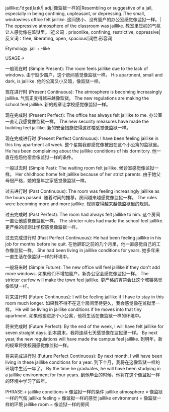 jaillike:/ˈdʒeɪlˌlaɪk/| adj.|像监狱一样的|Resembling or suggestive of a jail, especially in being confining, unpleasant, or depressing.|The small, windowless office felt jaillike.  这间狭小、没有窗户的办公室感觉像监狱一样。| The oppressive atmosphere of the classroom was jaillike.  教室里压抑的气氛让人感觉像在监狱里。|近义词：prisonlike, confining, restrictive, oppressive|反义词：free, liberating, open, spacious|词性:形容词


Etymology:
jail +‎ -like

USAGE->

一般现在时 (Simple Present):
The room feels jaillike due to the lack of windows. 由于缺少窗户，这个房间感觉像监狱一样。
His apartment, small and dark, is jaillike. 他的公寓又小又暗，像监狱一样。


现在进行时 (Present Continuous):
The atmosphere is becoming increasingly jaillike. 气氛正变得越来越像监狱。
The new regulations are making the school feel jaillike. 新的规章让学校感觉像监狱一样。


现在完成时 (Present Perfect):
The office has always felt jaillike to me.  办公室一直让我感觉像监狱一样。
The new security measures have made the building feel jaillike. 新的安全措施使得这栋楼感觉像监狱一样。


现在完成进行时 (Present Perfect Continuous):
I have been feeling jaillike in this tiny apartment all week.  整个星期我都感觉像被困在这个小公寓的监狱里。
He has been complaining about the jaillike conditions of his dormitory. 他一直在抱怨他宿舍像监狱一样的条件。


一般过去时 (Simple Past):
The waiting room felt jaillike. 候诊室感觉像监狱一样。
Her childhood home felt jaillike because of her strict parents.  由于她父母很严格，她的童年之家感觉像监狱一样。


过去进行时 (Past Continuous):
The room was feeling increasingly jaillike as the hours passed. 随着时间的推移，房间越来越感觉像监狱一样。
The rules were becoming more and more jaillike. 规则变得越来越像监狱里的规则。


过去完成时 (Past Perfect):
The room had always felt jaillike to him.  这个房间一直让他感觉像监狱一样。
The stricter rules had made the school feel jaillike.  更严格的规则让学校感觉像监狱一样。


过去完成进行时 (Past Perfect Continuous):
He had been feeling jaillike in his job for months before he quit.  在他辞职之前的几个月里，他一直感觉自己的工作像监狱一样。
She had been living in jaillike conditions for years. 她多年来一直生活在像监狱一样的环境中。


一般将来时 (Simple Future):
The new office will feel jaillike if they don't add more windows. 如果他们不增加窗户，新办公室会感觉像监狱一样。
The stricter curfew will make the town feel jaillike. 更严格的宵禁会让这个城镇感觉像监狱一样。


将来进行时 (Future Continuous):
I will be feeling jaillike if I have to stay in this room much longer. 如果我不得不在这个房间里待更久，我会感觉像在监狱里一样。
He will be living in jaillike conditions if he moves into that tiny apartment. 如果他搬进那个小公寓，他将生活在像监狱一样的环境中。


将来完成时 (Future Perfect):
By the end of the week, I will have felt jaillike for seven straight days. 到本周末，我将连续七天感觉像在监狱里一样。
By next year, the new regulations will have made the campus feel jaillike. 到明年，新的规章将使校园感觉像监狱一样。


将来完成进行时 (Future Perfect Continuous):
By next month, I will have been living in these jaillike conditions for a year. 到下个月，我将在这像监狱一样的环境中生活一年了。
By the time he graduates, he will have been studying in a jaillike environment for four years. 到他毕业的时候，他将在这个像监狱一样的环境中学习了四年。


PHRASE->
jaillike conditions = 像监狱一样的条件
jaillike atmosphere = 像监狱一样的气氛
jaillike feeling = 像监狱一样的感觉
jaillike environment = 像监狱一样的环境
jaillike room = 像监狱一样的房间
